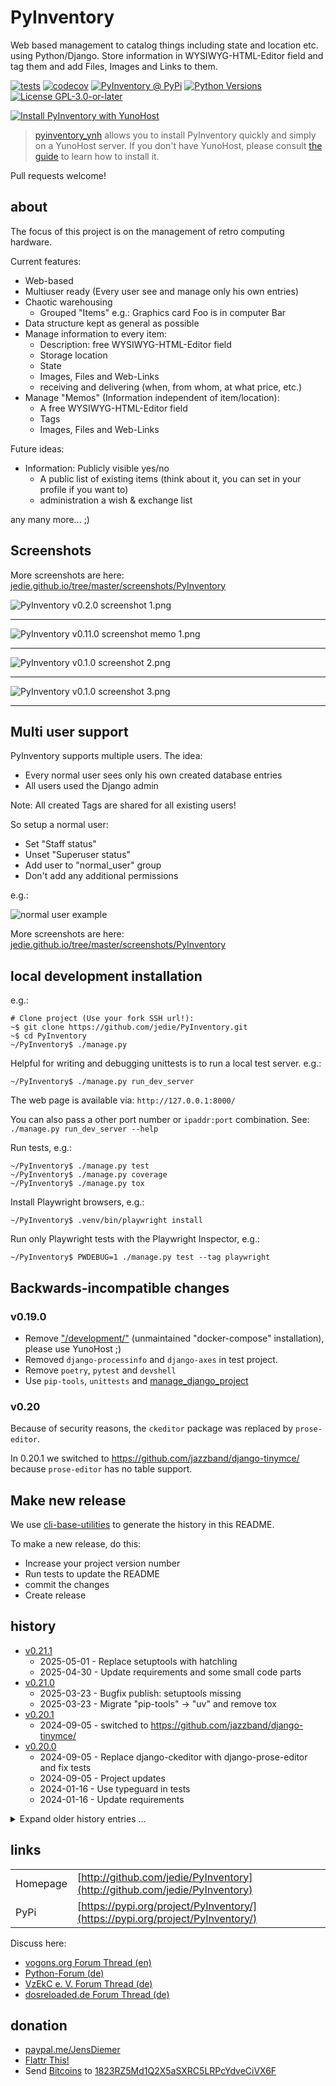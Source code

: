# PyInventory

Web based management to catalog things including state and location etc. using Python/Django.
Store information in WYSIWYG-HTML-Editor field and tag them and add Files, Images and Links to them.

[![tests](https://github.com/jedie/PyInventory/actions/workflows/tests.yml/badge.svg?branch=main)](https://github.com/jedie/PyInventory/actions/workflows/tests.yml)
[![codecov](https://codecov.io/github/jedie/PyInventory/branch/main/graph/badge.svg)](https://app.codecov.io/github/jedie/PyInventory)
[![PyInventory @ PyPi](https://img.shields.io/pypi/v/PyInventory?label=PyInventory%20%40%20PyPi)](https://pypi.org/project/PyInventory/)
[![Python Versions](https://img.shields.io/pypi/pyversions/PyInventory)](https://github.com/jedie/PyInventory/blob/main/pyproject.toml)
[![License GPL-3.0-or-later](https://img.shields.io/pypi/l/PyInventory)](https://github.com/jedie/PyInventory/blob/main/LICENSE)

[![Install PyInventory with YunoHost](https://install-app.yunohost.org/install-with-yunohost.svg)](https://install-app.yunohost.org/?app=pyinventory)

> [pyinventory_ynh](https://github.com/YunoHost-Apps/pyinventory_ynh) allows you to install PyInventory quickly and simply on a YunoHost server. If you don't have YunoHost, please consult [the guide](https://yunohost.org/#/install) to learn how to install it.

Pull requests welcome!

## about

The focus of this project is on the management of retro computing hardware.

Current features:


* Web-based
* Multiuser ready (Every user see and manage only his own entries)
* Chaotic warehousing
  * Grouped "Items" e.g.: Graphics card Foo is in computer Bar
* Data structure kept as general as possible
* Manage information to every item:
  * Description: free WYSIWYG-HTML-Editor field
  * Storage location
  * State
  * Images, Files and Web-Links
  * receiving and delivering (when, from whom, at what price, etc.)
* Manage "Memos" (Information independent of item/location):
  * A free WYSIWYG-HTML-Editor field
  * Tags
  * Images, Files and Web-Links

Future ideas:


* Information: Publicly visible yes/no
  * A public list of existing items (think about it, you can set in your profile if you want to)
  * administration a wish & exchange list

any many more... ;)




## Screenshots

More screenshots are here: [jedie.github.io/tree/master/screenshots/PyInventory](https://github.com/jedie/jedie.github.io/blob/master/screenshots/PyInventory/README.creole)

![PyInventory v0.2.0 screenshot 1.png](https://raw.githubusercontent.com/jedie/jedie.github.io/master/screenshots/PyInventory/PyInventory%20v0.2.0%20screenshot%201.png "PyInventory v0.2.0 screenshot 1.png")

----

![PyInventory v0.11.0 screenshot memo 1.png](https://raw.githubusercontent.com/jedie/jedie.github.io/master/screenshots/PyInventory/PyInventory%20v0.11.0%20screenshot%20memo%201.png "PyInventory v0.11.0 screenshot memo 1.png")

----

![PyInventory v0.1.0 screenshot 2.png](https://raw.githubusercontent.com/jedie/jedie.github.io/master/screenshots/PyInventory/PyInventory%20v0.1.0%20screenshot%202.png "PyInventory v0.1.0 screenshot 2.png")

----

![PyInventory v0.1.0 screenshot 3.png](https://raw.githubusercontent.com/jedie/jedie.github.io/master/screenshots/PyInventory/PyInventory%20v0.1.0%20screenshot%203.png "PyInventory v0.1.0 screenshot 3.png")

----

## Multi user support

PyInventory supports multiple users. The idea:


* Every normal user sees only his own created database entries
* All users used the Django admin

Note: All created Tags are shared for all existing users!

So setup a normal user:


* Set "Staff status"
* Unset "Superuser status"
* Add user to "normal_user" group
* Don't add any additional permissions

e.g.:

![normal user example](https://raw.githubusercontent.com/jedie/jedie.github.io/master/screenshots/PyInventory/PyInventory%20normal%20user%20example.png "normal user example")

More screenshots are here: [jedie.github.io/tree/master/screenshots/PyInventory](https://github.com/jedie/jedie.github.io/blob/master/screenshots/PyInventory/README.creole)


## local development installation

e.g.:
```
# Clone project (Use your fork SSH url!):
~$ git clone https://github.com/jedie/PyInventory.git
~$ cd PyInventory
~/PyInventory$ ./manage.py
```

Helpful for writing and debugging unittests is to run a local test server.
e.g.:
```
~/PyInventory$ ./manage.py run_dev_server
```

The web page is available via: `http://127.0.0.1:8000/`

You can also pass a other port number or `ipaddr:port` combination. See: `./manage.py run_dev_server --help`

Run tests, e.g.:
```
~/PyInventory$ ./manage.py test
~/PyInventory$ ./manage.py coverage
~/PyInventory$ ./manage.py tox
```

Install Playwright browsers, e.g.:
```
~/PyInventory$ .venv/bin/playwright install
```

Run only Playwright tests with the Playwright Inspector, e.g.:
```
~/PyInventory$ PWDEBUG=1 ./manage.py test --tag playwright
```


## Backwards-incompatible changes

### v0.19.0

* Remove ["/development/"](https://github.com/jedie/PyInventory/tree/v0.18.1/deployment) (unmaintained "docker-compose" installation),
please use YunoHost ;)
* Removed `django-processinfo` and `django-axes` in test project.
* Remove `poetry`, `pytest` and `devshell`
* Use `pip-tools`, `unittests` and [manage_django_project](https://github.com/jedie/manage_django_project)

### v0.20

Because of security reasons, the `ckeditor` package was replaced by `prose-editor`.

In 0.20.1 we switched to https://github.com/jazzband/django-tinymce/ because `prose-editor` has no table support.

## Make new release

We use [cli-base-utilities](https://github.com/jedie/cli-base-utilities#generate-project-history-base-on-git-commitstags) to generate the history in this README.


To make a new release, do this:

* Increase your project version number
* Run tests to update the README
* commit the changes
* Create release


## history

[comment]: <> (✂✂✂ auto generated history start ✂✂✂)

* [v0.21.1](https://github.com/jedie/PyInventory/compare/v0.21.0...v0.21.1)
  * 2025-05-01 - Replace setuptools with hatchling
  * 2025-04-30 - Update requirements and some small code parts
* [v0.21.0](https://github.com/jedie/PyInventory/compare/v0.20.1...v0.21.0)
  * 2025-03-23 - Bugfix publish: setuptools missing
  * 2025-03-23 - Migrate "pip-tools" -> "uv" and remove tox
* [v0.20.1](https://github.com/jedie/PyInventory/compare/v0.20.0...v0.20.1)
  * 2024-09-05 - switched to https://github.com/jazzband/django-tinymce/
* [v0.20.0](https://github.com/jedie/PyInventory/compare/v0.19.3...v0.20.0)
  * 2024-09-05 - Replace django-ckeditor with django-prose-editor and fix tests
  * 2024-09-05 - Project updates
  * 2024-01-16 - Use typeguard in tests
  * 2024-01-16 - Update requirements

<details><summary>Expand older history entries ...</summary>

* [v0.19.3](https://github.com/jedie/PyInventory/compare/v0.19.2...v0.19.3)
  * 2023-11-01 - Auto generate README history
  * 2023-11-01 - Update requirements
  * 2023-10-31 - Bugfix the "parent" field on location admin page
  * 2023-10-31 - Bugfix local test settings for development
  * 2023-10-08 - Use playwrigth manage command from manage-django-project
  * 2023-09-24 - Update test snapshot files
  * 2023-09-24 - Add playwright CLI wrapper command
* [v0.19.2](https://github.com/jedie/PyInventory/compare/v0.19.1...v0.19.2)
  * 2023-08-17 - Bugfix packaging by adding "requests" as normal dependencies
  * 2023-08-17 - Bugfix packageing by adding "requests" as normal dependencies
* [v0.19.1](https://github.com/jedie/PyInventory/compare/v0.19.0...v0.19.1)
  * 2023-08-17 - Update requirements
  * 2023-08-17 - Update from project template
* [v0.19.0](https://github.com/jedie/PyInventory/compare/v0.18.1...v0.19.0)
  * 2023-07-21 - Update README.md
  * 2023-07-21 - Migrate from "poetry-python" to "managed-django-project"
  * 2023-07-21 - Move source code from /src/
  * 2023-07-21 - Remove "/development/" - unmaintained "docker-compose" installation
  * 2023-07-21 - fix tox run
  * 2023-07-21 - Update to Django 4.2
  * 2023-07-21 - FIXME: Remove '_reorder_' from ItemModelAdmin.list_display
  * 2023-07-20 - Change item lust: move "producer" to first
* [v0.18.1](https://github.com/jedie/PyInventory/compare/v0.18.0...v0.18.1)
  * 2023-07-15 - Update requirements + fix test snapshot
  * 2023-06-11 - Update requirements
* [v0.18.0](https://github.com/jedie/PyInventory/compare/v0.17.0...v0.18.0)
  * 2023-04-04 - Apply manageprojects updates
  * 2022-12-22 - Bugfix missing static files by tagulous bug.
  * 2022-12-22 - Project updates
  * 2022-12-22 - Updat requirements
* [v0.17.0](https://github.com/jedie/PyInventory/compare/v0.16.0...v0.17.0)
  * 2022-10-03 - update requirements
  * 2022-10-03 - Check django-revision integration
  * 2022-09-30 - Enhance Location: Better change form and list all items in this location
  * 2022-09-30 - NEW: List number of item on `location` change list
  * 2022-09-30 - NEW: List all related objects on `item` change page with edit links.
  * 2022-09-30 - Validate current version via "packaging" as set it to v0.17.0rc0
  * 2022-09-30 - Add autocomplete fields to item
* [v0.16.0](https://github.com/jedie/PyInventory/compare/v0.15.0...v0.16.0)
  * 2022-09-13 - Bugfix missing CK-Editor
  * 2022-09-13 - Update devshell and skip broken poetry v1.2.0
  * 2022-09-04 - Update README.md
  * 2022-08-22 - Replace README.creole with README.md
  * 2022-08-22 - Bugfix wrong list in README.creole
  * 2022-08-29 - Update requirements
* [v0.15.0](https://github.com/jedie/PyInventory/compare/v0.14.0...v0.15.0)
  * 2022-08-18 - Use run_testserver and AlwaysLoggedInAsSuperUserMiddleware from django-tools
  * 2022-08-16 - Update requirements
  * 2022-07-28 - line_length = 100
  * 2022-07-28 - Add "./devsetup.py manage seed_data" command
  * 2022-07-28 - Better changelists for super users
  * 2022-07-28 - Speedup item change list by prefetch "location"
  * 2022-07-28 - fix project setup and "max line length" info
* [v0.14.0](https://github.com/jedie/PyInventory/compare/v0.13.1...v0.14.0)
  * 2022-07-21 - WIP: Fix #102 by store tree information for Item and Location
  * 2022-07-21 - Bugfix devshell "manage" command
* [v0.13.1](https://github.com/jedie/PyInventory/compare/v0.13.0...v0.13.1)
  * 2022-07-21 - Fix publishing
  * 2022-07-21 - Update to new devshell version
  * 2022-07-21 - Update requirements
  * 2022-06-29 - Fix coverage upload to codecov.io
  * 2022-06-29 - Expand Playwright tests and add a Item with Tag and Image
  * 2022-06-20 - Replace Selenium tests with Playwright
  * 2022-06-20 - Run tests with Python 3.10, too and update requirements
  * 2022-05-16 - Use assert_html_response_snapshot from bx_django_utils
  * 2022-05-16 - update pyproject.toml
  * 2022-02-05 - Code style: Lower line length to 100
  * 2022-02-05 - Fix devshell CLI run
  * 2022-02-05 - Remove seperate linting step (pytest run checks code style)
  * 2022-01-30 - Update README: "master" -> "main"
  * 2022-01-30 - Switch to darker code styler
* [v0.13.0](https://github.com/jedie/PyInventory/compare/v0.12.0...v0.13.0)
  * 2022-01-01 - Add devshell command: "update_test_snapshots"
  * 2021-12-05 - Update requirements
  * 2021-12-05 - Activate secure settings by default
  * 2021-12-05 - Test "manage.py check" in tests
  * 2021-12-05 - setup DEBUG in tests
  * 2021-11-24 - deprecate docker-compose production usage
  * 2021-11-24 - Added translations to Catalan and Spanish. Po files need to be compiled.
* [v0.12.0](https://github.com/jedie/PyInventory/compare/v0.11.0...v0.12.0)
  * 2021-11-22 - remove obsolete file
  * 2021-11-22 - Fix #75 protect overwriting a new version with a older one
  * 2021-11-20 - Update ci.yml
  * 2021-11-20 - Update requirements
  * 2021-11-20 - Bugfix tests by mock {% now "Z" %}
* [v0.11.0](https://github.com/jedie/PyInventory/compare/v0.10.1...v0.11.0)
  * 2021-10-09 - Update README
  * 2021-10-09 - NEW: Memo model/admin: Store Information independent of items/locations
  * 2021-10-09 - Fix CKEditor
* [v0.10.1](https://github.com/jedie/PyInventory/compare/v0.10.0...v0.10.1)
  * 2021-10-09 - Use new assert_html_snapshot() in bx_py_utils
  * 2021-10-09 - Make lest requests on save
  * 2021-10-09 - update README
  * 2021-10-09 - Update to Django 3.1.x
  * 2021-10-09 - Better tracebacks on html validation errors
  * 2021-10-09 - Compare HTML code in pretty format
* [v0.10.0](https://github.com/jedie/PyInventory/compare/v0.9.4...v0.10.0)
  * 2021-09-29 - Group item: default "automatic" mode and can be disabled by filter action
  * 2021-09-29 - Update requirements.
* [v0.9.4](https://github.com/jedie/PyInventory/compare/v0.9.3...v0.9.4)
  * 2021-09-15 - Pin psycopg < 2.9 because of https://github.com/psycopg/psycopg2/issues/1293
* [v0.9.3](https://github.com/jedie/PyInventory/compare/v0.9.2...v0.9.3)
  * 2021-09-15 - Update "django-tagulous" v1.2 -> v1.3
  * 2021-09-15 - Optimize "items" changelist queries
  * 2021-09-15 - Bugfix wrong translations
  * 2021-08-16 - Fix #56 "psycopg2-binary" not installable under ARM boards
  * 2021-08-16 - Update requirements
  * 2021-08-04 - Pass cli arguments to "run_testserver" command
* [v0.9.2](https://github.com/jedie/PyInventory/compare/v0.9.1...v0.9.2)
  * 2021-05-11 - Update requirements and README
  * 2021-05-10 - Bugfix #50 - Wrong exception logging
* [v0.9.1](https://github.com/jedie/PyInventory/compare/v0.9.0...v0.9.1)
  * 2021-04-28 - Release v0.9.1
  * 2021-04-28 - NEW: Add files to items.
  * 2021-04-28 - Add a auto login if Django dev. server is used
  * 2021-04-28 - Fix tests
  * 2021-04-28 - Delete manage.sh
  * 2021-04-28 - Fix manage call, again:
  * 2021-04-28 - Bugfix manage calls
  * 2021-04-28 - Update requirements
  * 2021-04-13 - Update own bootstrap file from dev-shell via tests
* [v0.9.0](https://github.com/jedie/PyInventory/compare/v0.8.4...v0.9.0)
  * 2021-04-11 - Update "deployment/project.env", too
  * 2021-04-11 - relase as v0.9.0
  * 2021-04-11 - fix gitignore
  * 2021-04-11 - Update devshell to v0.2.0
  * 2021-04-05 - Use https://github.com/jedie/dev-shell
* [v0.8.4](https://github.com/jedie/PyInventory/compare/v0.8.3...v0.8.4)
  * 2021-01-19 - update requirements
  * 2021-01-19 - Search items in change list by "kind" and "tags", too
  * 2020-12-29 - remove obsolete badges
* [v0.8.3](https://github.com/jedie/PyInventory/compare/v0.8.2...v0.8.3)
  * 2020-12-29 - remove colorama and update requirements
  * 2020-12-29 - +add info about running docker container
  * 2020-12-29 - update pip before call "poetry update"
  * 2020-12-29 - Just install poetry via pip
* [v0.8.2](https://github.com/jedie/PyInventory/compare/v0.8.1...v0.8.2)
  * 2020-12-20 - release v0.8.2
  * 2020-12-20 - Add tests for creating a new Item
  * 2020-12-20 - FIX #33 by set user before save the image
  * 2020-12-20 - Move get_queryset() to base class
  * 2020-12-20 - update requirements
  * 2020-12-20 - typo
* [v0.8.1](https://github.com/jedie/PyInventory/compare/v0.8.0...v0.8.1)
  * 2020-12-09 - 0.8.1rc2
  * 2020-12-09 - Update requirements
  * 2020-12-09 - update README and release as 0.8.1rc2
  * 2020-12-09 - Fix admin redirect by using the url pattern name and not hardcoded URL
  * 2020-12-07 - Fix migration: Don't create "/media/migrate.log" if there is nothing to migrate
* [v0.8.0](https://github.com/jedie/PyInventory/compare/v0.7.0...v0.8.0)
  * 2020-12-06 - release v0.8.0rc1
  * 2020-12-06 - Use "serve_media_app" to serve users uploads
  * 2020-12-06 - update requirements
* [v0.7.0](https://github.com/jedie/PyInventory/compare/v0.6.0...v0.7.0)
  * 2020-11-23 - bugfix tests
  * 2020-11-23 - 0.7.0rc2
  * 2020-11-23 - Replace .env with project.env
  * 2020-11-23 - Bugfix Dockerfile and installation of the project
  * 2020-11-23 - Set XDG_CACHE_HOME and PYTHONUNBUFFERED in Dockerfile
  * 2020-11-23 - cleanup docker-compose.dev.yml
  * 2020-11-23 - bugfix gateway problems: gunicorn must bind to "django:8000"
  * 2020-11-22 - move some gunicorn settings into gunicorn.conf.py
  * 2020-11-22 - Run gunicorn as "django" user and not as root
  * 2020-11-22 - setup gunicorn logs
  * 2020-11-22 - bugfix "make reload_django"
  * 2020-11-22 - fix "make shell_docker-dev-server"
  * 2020-11-22 - Bugfix media files: save them on a volume
  * 2020-11-22 - More generic deployment: rename "inventory" to "django"
  * 2020-11-22 - replace uwsgi with gunicorn
  * 2020-11-22 - pull before build
* [v0.6.0](https://github.com/jedie/PyInventory/compare/v0.5.0...v0.6.0)
  * 2020-11-15 - Bugfix file excluding for lint/format tools
  * 2020-11-15 - Add tests to uploaded user images
  * 2020-11-15 - remove appended slash to /media/ urls
  * 2020-11-15 - bugfix image __str__() im name is None
  * 2020-11-15 - update translations
  * 2020-11-15 - Store Images to Items
  * 2020-11-14 - Update deployment setup:
  * 2020-11-14 - add basic selenium tests
  * 2020-11-14 - activate pytest-parallel in "make pytest"
  * 2020-11-14 - use pytest-parallel
  * 2020-11-14 - Quote DB name and user
* [v0.5.0](https://github.com/jedie/PyInventory/compare/v0.4.2...v0.5.0)
  * 2020-11-14 - update "make update" and pull from master
  * 2020-11-14 - setup Caddy volumens for "data" and "config"
  * 2020-11-14 - Bugfix "make run-docker-dev-server" by clean dist
  * 2020-11-14 - Add "make run-docker-dev-server" for local docker test run
  * 2020-11-14 - Exclude docker volumes form pytest
  * 2020-11-14 - +"make createsuperuser"
  * 2020-11-14 - remove unused make targets
  * 2020-11-14 - Bugfix building the template dirs path
  * 2020-11-14 - cleanup
  * 2020-11-14 - Add "header" in Makefiles
  * 2020-11-14 - update deployment README
  * 2020-11-13 - remove obsolete yapf config
  * 2020-11-13 - move .isort.cfg into pyproject.toml
  * 2020-11-13 - add a note about https://gitlab.com/pycqa/flake8/-/issues/428
  * 2020-11-13 - move pytest.ini into pyproject.toml
  * 2020-11-13 - move tox.ini into pyproject.toml
  * 2020-11-13 - fix tox
  * 2020-11-13 - update requirements
  * 2020-11-13 - WIP: Fix project layout
  * 2020-11-13 - update path to meta files
  * 2020-11-13 - fix github action
  * 2020-11-13 - Start to update README
  * 2020-11-13 - setup .gitignore
  * 2020-11-13 - move stuff into /src/
  * 2020-11-13 - seperate pip installations
  * 2020-11-13 - Update default install
  * 2020-11-13 - Bugfix servind static files
  * 2020-11-11 - Don't generate migrations
  * 2020-11-11 - Serve static/media files by Caddy
  * 2020-11-11 - add "make reload_caddy"
  * 2020-11-11 - Bugfix Makefile help target
  * 2020-10-27 - +acpid
  * 2020-10-27 - Add scripts/apt-cleanup.sh
  * 2020-10-27 - Add some notes
  * 2020-10-27 - cleanup (call "docker system prune") after start
  * 2020-10-27 - update README
  * 2020-10-27 - add .dockerignore
  * 2020-10-27 - chmod +x
  * 2020-10-27 - add root server helper shell scripts
  * 2020-10-27 - update docker containers on "make update", too
  * 2020-10-27 - Update README.creole
  * 2020-10-26 - init deployment branch
* [v0.4.2](https://github.com/jedie/PyInventory/compare/v0.4.1...v0.4.2)
  * 2020-11-13 - fix code style
  * 2020-11-11 - update README
  * 2020-11-11 - reduce CKEditor plugins
  * 2020-11-11 - move dev scripts
  * 2020-11-11 - Setup CKEditor uploads
  * 2020-11-11 - Add settings.SERVE_FILES and serve static files only for local development
* [v0.4.1](https://github.com/jedie/PyInventory/compare/v0.4.0...v0.4.1)
  * 2020-11-02 - prepare v0.4.1 release
  * 2020-11-02 - update requirements
  * 2020-11-02 - change template context key: version_string -> inventory_version_string
* [v0.4.0](https://github.com/jedie/PyInventory/compare/v0.3.2...v0.4.0)
  * 2020-11-01 - Add Django-Processinfo
  * 2020-11-01 - test code lint via pytest
  * 2020-11-01 - fix code linting tests
  * 2020-11-01 - refactoring/fix tests
  * 2020-11-01 - add django-axes
  * 2020-10-27 - update README
  * 2020-10-27 - Cleanup: remove docker-compose stuff
  * 2020-10-27 - Add link to python-forum.de in README
* [v0.3.2](https://github.com/jedie/PyInventory/compare/v0.3.1...v0.3.2)
  * 2020-10-26 - v0.3.2: move translations
  * 2020-10-26 - move translations
* [v0.3.1](https://github.com/jedie/PyInventory/compare/v0.3.0...v0.3.1)
  * 2020-10-26 - rename /locale/ to /inventory_locales/ and include it in package
* [v0.3.0](https://github.com/jedie/PyInventory/compare/v0.2.0...v0.3.0)
  * 2020-10-26 - update README
  * 2020-10-26 - deny robots via Caddyfile
  * 2020-10-26 - deny robots via html meta
  * 2020-10-26 - "hide" information from login page
  * 2020-10-26 - use inventory_project.settings.local as fallback
  * 2020-10-25 - Bump version to v0.3.0
  * 2020-10-25 - Don't link static files: uWSGI reject the files ;)
  * 2020-10-25 - Use caddy with uWSGI in docker-compose usage
  * 2020-10-25 - Refactor settings
  * 2020-10-25 - Fix https://github.com/radiac/django-tagulous/issues/101
  * 2020-10-25 - write start information to stderr
  * 2020-10-25 - Bugfix init: move Database access from checks into post-migate signal
* [v0.2.0](https://github.com/jedie/PyInventory/compare/v0.1.0...v0.2.0)
  * 2020-10-24 - fix "make fix-code-style"
  * 2020-10-24 - Update README and prepare v0.2.0 release
  * 2020-10-24 - sort nestet items
  * 2020-10-24 - bugfix BaseUserOnlyModelForm
  * 2020-10-24 - "merge" nested items
  * 2020-10-24 - Make Location.description optional
  * 2020-10-24 - implement multi user usage
  * 2020-10-24 - Add Django dbbackup
  * 2020-10-24 - base activation of Django import/exort
  * 2020-10-24 - install new packages via docker entrypoint, too
  * 2020-10-24 - Speedup make usage
  * 2020-10-24 - update README
  * 2020-10-24 - exclude docker-compose "volumes" directory from code formatters and linters
  * 2020-10-24 - fix code style
  * 2020-10-24 - Update requirements
  * 2020-10-24 - add forum links to README
  * 2020-10-20 - Add docker-compose usage
* [v0.1.0](https://github.com/jedie/PyInventory/compare/v0.0.1...v0.1.0)
  * 2020-10-17 - Fix README.rst
  * 2020-10-17 - update screenshots
  * 2020-10-17 - bugfix link reversion error
  * 2020-10-17 - change Tag fields: case_sensitive=False, space_delimiter=False
  * 2020-10-17 - Setup Header with versionsnumber and footer link to github
  * 2020-10-17 - +test_update_rst_readme()
  * 2020-10-17 - remove obsolete MANIFEST.in file and include AUTHORS
  * 2020-10-17 - bugfix pyupgrade call: Exclude files form: .tox
  * 2020-10-17 - add project setup test
  * 2020-10-17 - Add test for missing migrations
  * 2020-10-17 - add migrations
  * 2020-10-17 - update translations
  * 2020-10-17 - enhance admin
  * 2020-10-17 - limit ItemModel.parent to "root"-Elements
  * 2020-10-17 - make ItemModel.description optional
  * 2020-10-17 - Enhance models and admin
  * 2020-10-17 - Add 'bx_py_utils' to INSTALLED_APPS to activate translations from this package
  * 2020-10-16 - Update README.creole
  * 2020-10-16 - update tests
  * 2020-10-16 - Add de/en translations
  * 2020-10-16 - Basic project usage:
  * 2020-10-16 - Don't prefix URLs with language_code
  * 2020-10-16 - print Django version, too
  * 2020-10-16 - fix CKeditor
  * 2020-10-16 - fix ignore static/media
  * 2020-10-16 - Use TimetrackingBaseModel from bx_py_utils
  * 2020-10-16 - use default template settings
  * 2020-10-16 - 'ckeditor/ckeditor/' -> 'ckeditor/'
  * 2020-10-16 - move static/media/sqlite into project root path
  * 2020-10-16 - fix code style
  * 2020-10-16 - bugfix isort config
  * 2020-10-16 - Test with python 3.7 - 3.9
  * 2020-10-16 - support python >=3.7,<4.0.0
  * 2020-10-16 - Minimal Django project setup
  * 2020-10-15 - update README
* [v0.0.1](https://github.com/jedie/PyInventory/compare/a2a59c3...v0.0.1)
  * 2020-10-14 - init

</details>


[comment]: <> (✂✂✂ auto generated history end ✂✂✂)

## links

|          |                                                                                |
|----------|--------------------------------------------------------------------------------|
| Homepage | [http://github.com/jedie/PyInventory](http://github.com/jedie/PyInventory)     |
| PyPi     | [https://pypi.org/project/PyInventory/](https://pypi.org/project/PyInventory/) |

Discuss here:


* [vogons.org Forum Thread (en)](https://www.vogons.org/viewtopic.php?f=5&t=77285)
* [Python-Forum (de)](https://www.python-forum.de/viewtopic.php?f=9&t=50024)
* [VzEkC e. V. Forum Thread (de)](https://forum.classic-computing.de/forum/index.php?thread/21738-opensource-projekt-pyinventory-web-basierte-verwaltung-um-seine-dinge-zu-katalog/)
* [dosreloaded.de Forum Thread (de)](https://dosreloaded.de/forum/index.php?thread/3702-pyinventory-retro-sammlung-katalogisieren/)

## donation


* [paypal.me/JensDiemer](https://www.paypal.me/JensDiemer)
* [Flattr This!](https://flattr.com/submit/auto?uid=jedie&url=https%3A%2F%2Fgithub.com%2Fjedie%2FPyInventory%2F)
* Send [Bitcoins](http://www.bitcoin.org/) to [1823RZ5Md1Q2X5aSXRC5LRPcYdveCiVX6F](https://blockexplorer.com/address/1823RZ5Md1Q2X5aSXRC5LRPcYdveCiVX6F)
